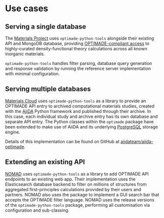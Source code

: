 # Use cases

## Serving a single database

The [Materials Project](https://materialsproject.org) uses `optimade-python-tools` alongside their existing API and MongoDB database, providing [OPTIMADE-compliant access](https://optimade.materialsproject.org) to highly-curated density-functional theory calculations across all known inorganic materials.

`optimade-python-tools` handles filter parsing, database query generation and response validation by running the reference server implementation with minimal configuration.

## Serving multiple databases

[Materials Cloud](https://materialscloud.org) uses `optimade-python-tools` as a library to provide an OPTIMADE API entry to archived computational materials studies, created with the [AiiDA](https://aiida.net) Python framework and published through their archive.
In this case, each individual study and archive entry has its own database and separate API entry.
The Python classes within the `optimade` package have been extended to make use of AiiDA and its underlying [PostgreSQL](https://postgresql.org) storage engine.

Details of this implementation can be found on GitHub at [aiidateam/aiida-optimade](https://github.com/aiidateam/aiida-optimade).

## Extending an existing API

[NOMAD](https://nomad-lab.eu/) uses `optimade-python-tools` as a library to add OPTIMADE API endpoints to an existing web app.
Their implementation uses the Elasticsearch database backend to filter on millions of structures from aggregated first-principles calculations provided by their users and partners.
NOMAD also uses the package to implement a GUI search bar that accepts the OPTIMADE filter language.
NOMAD uses the release versions of the `optimade-python-tools` package, performing all customisation via configuration and sub-classing.

